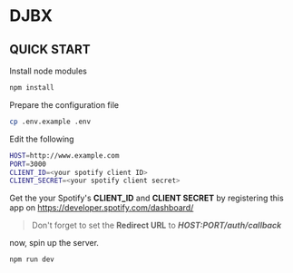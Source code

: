 # DJBX

## QUICK START
Install node modules
```bash
npm install
```
Prepare the configuration file
```bash
cp .env.example .env
```
Edit the following
```bash
HOST=http://www.example.com
PORT=3000
CLIENT_ID=<your spotify client ID>
CLIENT_SECRET=<your spotify client secret>
```
Get the your Spotify's **CLIENT_ID** and **CLIENT SECRET** by registering this app on https://developer.spotify.com/dashboard/
> Don't forget to set the **Redirect URL** to **_HOST:PORT/auth/callback_**

now, spin up the server. 
```bash
npm run dev
```
